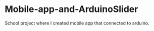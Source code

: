 # Mobile-app-and-ArduinoSlider
School project where I created mobile app that connected to arduino.
